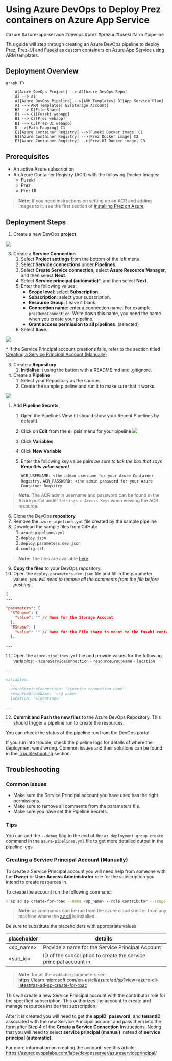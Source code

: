 # Using Azure DevOps to Deploy Prez containers on Azure App Service
#azure #azure-app-service #devops #prez #prezui #fuseki #arm #pipeline

This guide will step through creating an Azure DevOps pipeline to deploy Prez, Prez-UI and Fuseki as custom containers on Azure App Service using ARM templates.

## Deployment Overview

```mermaid
graph TD

	A[Azure DevOps Project] --> A2[Azure DevOps Repo]
	A2 --> A1
    A1[Azure DevOps Pipeline] -->|ARM Templates| B1[App Service Plan]
    A1 -->|ARM Templates| B2[Storage Account]
    B2 --> D[File Share]
    B1 --> C1[Fuseki webapp]
    B1 --> C2[Prez webapp]
	B1 --> C3[Prez-UI webapp]
	D -->|Path Mapping| C1
	E1[Azure Container Registry] -->|Fuseki Docker image| C1
	E1[Azure Container Registry] -->|Prez Docker image| C2
	E1[Azure Container Registry] -->|Prez-UI Docker image| C3
```

## Prerequisites

- An active Azure subscription
- An Azure Container Registry (ACR) with the following Docker Images:
	- Fuseki
	- Prez
	- Prez UI

> **Note:** If you need instructions on setting up an ACR and adding images to it, see the first section of [Installing Prez on Azure](Installing%20Prez%20on%20Azure.md)

## Deployment Steps

1. Create a new DevOps **project**

![](Pasted%20image%2020231218084143.png)

3. Create a **Service Connection**
	1. Select **Project settings** from the bottom of the left menu.
	2. Select **Service connections** under **Pipelines**.
	3. Select **Create Service connection**, select **Azure Resource Manager**, and then select **Next**.
	4. Select **Service principal (automatic)**\*, and then select **Next**.
	5. Enter the following values:
	    - **Scope level**: select **Subscription**.
	    - **Subscription**: select your subscription.
	    - **Resource Group**: Leave it blank.
	    - **Connection name**: enter a connection name. For example, `prezDemoConnection`. Write down this name, you need the name when you create your pipeline.
	    - **Grant access permission to all pipelines**. (selected)
	6. Select **Save**.

![](Pasted%20image%2020231218084423.png)


\* If the Service Principal account creations fails, refer to the section titled [Creating a Service Principal Account (Manually)](#Creating%20a%20Service%20Principal%20Account%20(Manually))

3. Create a **Repository**
	1. **Initialise** it using the button with a README.md and .gitignore.
4. Create a **Pipeline**
	1. Select your Repository as the source.
	2. Create the sample pipeline and run it to make sure that it works.

![](Pasted%20image%2020231218084628.png)

1. Add **Pipeline Secrets**
	1. Open the Pipelines View (It should show your Recent Pipelines by default)
	2. Click on **Edit** from the ellipsis menu for your pipeline
	![](Pasted%20image%2020231218084732.png)
	3. Click **Variables**
	4. Click **New Variable**
	5. Enter the following key value pairs
			_be sure to tick the box that says **Keep this value secret**_

		`ACR_USERNAME: <the admin username for your Azure Container Registry.`
		`ACR_PASSWORD: <the admin password for your Azure Container Regsitry`

> **Note:** The ACR admin username and password can be found in the Azure portal under `Settings > Access Keys` when viewing the ACR resource.

6. Clone the DevOps **repository**
7. Remove the `azure-pipelines.yml` file created by the sample pipeline
8. Download the sample files from GitHub:
	1. `azure-pipelines.yml`
	2. `deploy.json`
	3. `deploy.parameters.dev.json`
	4. `config.ttl`

> **Note:** The files are available [here](https://github.com/Kurrawong/demo-files/tree/0229c9a7a15a8a22a7b5238110ece23bf6ac8211/prez-deploy-azure-pipeline)

9. **Copy the files** to your DevOps repository.
10. Open the `deploy.parameters.dev.json` file and fill in the parameter values.
		_you will need to remove all the comments from the file before pushing_

```json
{
...

"parameters": {
  "STGname": {
    "value": "" // Name for the Storage Account
  },
  "FSname": {
    "value": "" // Name for the File share to mount to the fuseki container.
  },

...
```

11. Open the `azure-pipelines.yml` file and provide values for the following variables:
		- `azureServiceConnection`
		- `resourceGroupName`
		- `location`

```yaml [azure-pipelines.yml]
...

variables:
  ...
  azureServiceConnection: '<service connection name'
  resourceGroupName: '<rg name>'
  location: '<location>'

...
```

12. **Commit and Push the new files** to the Azure DevOps Repository.
		This should trigger a pipeline run to create the resources.

You can check the status of the pipeline run from the DevOps portal.

If you run into trouble, check the pipeline logs for details of where the deployment went wrong. Common issues and their solutions can be found in the [Troubleshooting](#Troubleshooting) section.

## Troubleshooting

### Common Issues
- Make sure the Service Principal account you have used has the right permissions.
- Make sure to remove all comments from the parameters file.
- Make sure you have set the Pipeline Secrets.

### Tips
You can add the `--debug` flag to the end of the `az deployment group create` command in the `azure-pipelines.yml` file to get more detailed output in the pipeline logs.


### Creating a Service Principal Account (Manually)

To create a Service Principal account you will need help from someone with the **Owner** or **User Access Administrator** role for the subscription you intend to create resources in.

To create the account run the following command:

```bash
> az ad sp create-fpr-rbac --name <sp_name> --role contributor --scope /subscriptions/<sub_id>
```

> __Note:__ `az` commands can be run from the azure cloud shell or from any machine where the [az cli](https://learn.microsoft.com/en-us/cli/azure/) is installed.

Be sure to substitute the placeholders with appropriate values

| placeholder | details                                                           |
| ----------- | ----------------------------------------------------------------- |
| <sp_name>    | Provide a name for the Service Principal Account                  |
| <sub_id>    | ID of the subscription to create the service principal account in |

> __Note:__ for all the available parameters see: https://learn.microsoft.com/en-us/cli/azure/ad/sp?view=azure-cli-latest#az-ad-sp-create-for-rbac

This will create a new Service Principal account with the contributor role for the specified subscription. This authorizes the account to create and manage resources inside that subscription.

After it is created you will need to get the **appID**, **password**, and **tenantID** associated with the new Service Principal account and pass them into the form after Step 4 of the **Create a Service Connection** Instructions. Noting that you will need to select **service principal (manual)** instead of **service principal (automatic)**.

For more information on creating the account, see this article: https://azuredevopslabs.com/labs/devopsserver/azureserviceprincipal/
